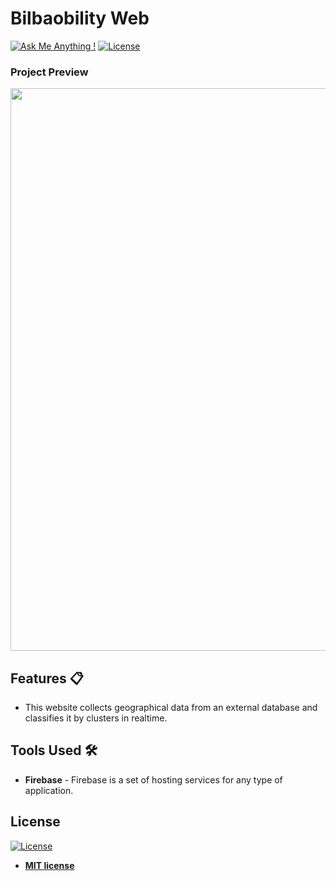 # Bilbaobility Web

[![Ask Me Anything !](https://img.shields.io/badge/ask%20me-linkedin-1abc9c.svg)](https://www.linkedin.com/in/diegorr/)
[![License](http://img.shields.io/:license-mit-blue.svg?style=flat-square)](http://badges.mit-license.org)

### Project Preview
<img src="https://i.imgur.com/Fy3eEX0.png" width="900">

## Features 📋
- This website collects geographical data from an external database and classifies it by clusters in realtime.


## Tools Used 🛠️
* <b>Firebase</b> - Firebase is a set of hosting services for any type of application.

## License
[![License](http://img.shields.io/:license-mit-blue.svg?style=flat-square)](http://badges.mit-license.org)

- **[MIT license](http://opensource.org/licenses/mit-license.php)**
